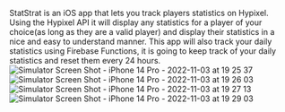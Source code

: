StatStrat is an iOS app that lets you track players statistics on Hypixel. Using the Hypixel API it will display any statistics for a player of your
choice(as long as they are a valid player) and display their statistics in a nice and easy to understand manner. This app will also track your
daily statistics using Firebase Functions, it is going to keep track of your daily statistics and reset them every 24 hours.
![Simulator Screen Shot - iPhone 14 Pro - 2022-11-03 at 19 25 37](https://user-images.githubusercontent.com/108938294/199853989-0c29c025-0392-4059-92a1-1b009341e92e.png)
![Simulator Screen Shot - iPhone 14 Pro - 2022-11-03 at 19 26 03](https://user-images.githubusercontent.com/108938294/199853995-6d0d6d12-55af-4534-a095-45932e66d3e4.png)
![Simulator Screen Shot - iPhone 14 Pro - 2022-11-03 at 19 27 13](https://user-images.githubusercontent.com/108938294/199853998-1f15ce72-3f58-4506-873e-27c3ed271c18.png)
![Simulator Screen Shot - iPhone 14 Pro - 2022-11-03 at 19 29 03](https://user-images.githubusercontent.com/108938294/199854147-da145b99-ccd1-4bac-a0cb-d2cf4398e5e8.png)
